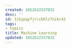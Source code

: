 ```yaml
---
created: 1652622337832
desc: ''
id: 1ihypqyfjrccb6lz7nikc42
tags:
- topics
title: Machine Learning
updated: 1652622337832
---
```

   
